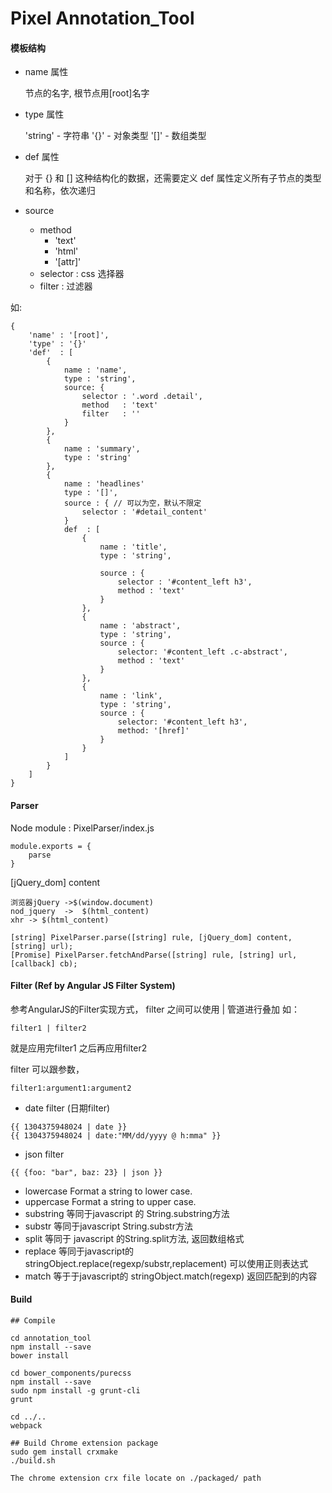 Pixel Annotation_Tool
===============

#### 模板结构
- name 属性

    节点的名字, 根节点用[root]名字

- type 属性

    'string' - 字符串
    '{}' - 对象类型
    '[]' - 数组类型

- def 属性

    对于 {} 和 [] 这种结构化的数据，还需要定义 def 属性定义所有子节点的类型和名称，依次递归

- source
    - method
        - 'text'
        - 'html'
        - '[attr]'
    - selector : css 选择器
    - filter :  过滤器

如:


```
{
    'name' : '[root]',
    'type' : '{}'
    'def'  : [
        {
            name : 'name',
            type : 'string',
            source: {
                selector : '.word .detail',
                method   : 'text'
                filter   : ''
            }
        },
        {
            name : 'summary',
            type : 'string'
        },
        {
            name : 'headlines'
            type : '[]',
            source : { // 可以为空，默认不限定
                selector : '#detail_content'
            }
            def  : [
                {
                    name : 'title',
                    type : 'string',

                    source : {
                        selector : '#content_left h3',
                        method : 'text'
                    }
                },
                {
                    name : 'abstract',
                    type : 'string',
                    source : {
                        selector: '#content_left .c-abstract',
                        method : 'text'
                    }
                },
                {
                    name : 'link',
                    type : 'string',
                    source : {
                        selector: '#content_left h3',
                        method: '[href]'
                    }
                }
            ]
        }
    ]
}
```

#### Parser

Node module : PixelParser/index.js

```
module.exports = {
    parse
}
```

[jQuery_dom] content

    浏览器jQuery ->$(window.document)
    nod_jquery  ->  $(html_content)
    xhr -> $(html_content)


```
[string] PixelParser.parse([string] rule, [jQuery_dom] content, [string] url);
[Promise] PixelParser.fetchAndParse([string] rule, [string] url, [callback] cb);
```


#### Filter (Ref by Angular JS Filter System)

参考AngularJS的Filter实现方式， filter 之间可以使用 | 管道进行叠加 如：

```
filter1 | filter2
```

就是应用完filter1 之后再应用filter2

filter 可以跟参数，

```
filter1:argument1:argument2
```

* date filter (日期filter)
```
{{ 1304375948024 | date }}
{{ 1304375948024 | date:"MM/dd/yyyy @ h:mma" }}
```

* json filter
```
{{ {foo: "bar", baz: 23} | json }}
```

* lowercase Format a string to lower case.
* uppercase Format a string to upper case.
* substring 等同于javascript 的 String.substring方法
* substr 等同于javascript String.substr方法
* split 等同于 javascript 的String.split方法, 返回数组格式
* replace 等同于javascript的 stringObject.replace(regexp/substr,replacement) 可以使用正则表达式
* match 等于于javascript的 stringObject.match(regexp) 返回匹配到的内容


#### Build
```
## Compile

cd annotation_tool
npm install --save
bower install

cd bower_components/purecss
npm install --save
sudo npm install -g grunt-cli
grunt

cd ../..
webpack

## Build Chrome extension package
sudo gem install crxmake 
./build.sh

The chrome extension crx file locate on ./packaged/ path
```
